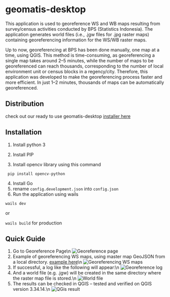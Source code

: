 
# geomatis-desktop

This application is used to georeference  WS and WB maps resulting from survey/census activities conducted by BPS (Statistics Indonesia). The application generates world files (i.e., .jgw files for .jpg raster maps) containing georeferencing information for the WS/WB raster maps.

Up to now, georeferencing at BPS has been done manually, one map at a time, using QGIS. This method is time-consuming, as georeferencing a single map takes around 2–5 minutes, while the number of maps to be georeferenced can reach thousands, corresponding to the number of local environment unit or census blocks in a regency/city. Therefore, this application was developed to make the georeferencing process faster and more efficient. In just 1–2 minutes, thousands of maps can be automatically georeferenced.

  

## Distribution

check out our ready to use geomatis-desktop [installer here](https://github.com/nahrx/geomatis-desktop/releases)

  

## Installation

1. Install python 3

2. Install PIP

3. Install opencv library using this command

``` pip install opencv-python```

4. Install Go 
6. rename ```config.development.json``` into ```config.json```
7. Run the application using wails

```wails dev```

or

```wails build``` for production

## Quick Guide
1. Go to Georeference Page\n
	![Georeference page](/example/images/img1.png "This is a georeference page.")
2. Example of georeferencing WS maps, using master map GeoJSON from a local directory. [example here](https://github.com/nahrx/geomatis-desktop/example)\n
	![Georeferencing WS maps](/example/images/img2.png "Process of georeferencing WS maps" )
3. If successful, a log like the following will appear:\n
	![Georeference log](/example/images/img3.png "Georeference log result")
4. And a world file (e.g. .jgw) will be created in the same directory where the raster map file is stored.\n
	![World file](/example/images/img4.png "world file")
5. The results can be checked in QGIS – tested and verified on QGIS version 3.34.14.\n
	![QGis result](/example/images/img5.png "Result in QGis")

